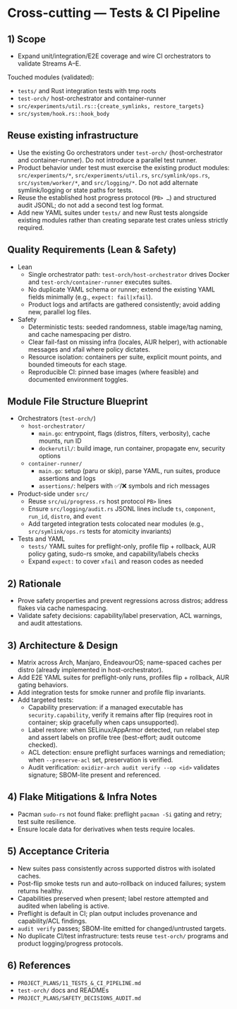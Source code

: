 # Cross-cutting — Tests & CI Pipeline

## 1) Scope

- Expand unit/integration/E2E coverage and wire CI orchestrators to validate Streams A–E.

Touched modules (validated):

- `tests/` and Rust integration tests with tmp roots
- `test-orch/` host-orchestrator and container-runner
- `src/experiments/util.rs::{create_symlinks, restore_targets}`
- `src/system/hook.rs::hook_body`

## Reuse existing infrastructure

- Use the existing Go orchestrators under `test-orch/` (host-orchestrator and container-runner). Do not introduce a parallel test runner.
- Product behavior under test must exercise the existing product modules: `src/experiments/*`, `src/experiments/util.rs`, `src/symlink/ops.rs`, `src/system/worker/*`, and `src/logging/*`. Do not add alternate symlink/logging or state paths for tests.
- Reuse the established host progress protocol (`PB> …`) and structured audit JSONL; do not add a second test log format.
- Add new YAML suites under `tests/` and new Rust tests alongside existing modules rather than creating separate test crates unless strictly required.

## Quality Requirements (Lean & Safety)

- Lean
  - Single orchestrator path: `test-orch/host-orchestrator` drives Docker and `test-orch/container-runner` executes suites.
  - No duplicate YAML schema or runner; extend the existing YAML fields minimally (e.g., `expect: fail|xfail`).
  - Product logs and artifacts are gathered consistently; avoid adding new, parallel log files.
- Safety
  - Deterministic tests: seeded randomness, stable image/tag naming, and cache namespacing per distro.
  - Clear fail-fast on missing infra (locales, AUR helper), with actionable messages and xfail where policy dictates.
  - Resource isolation: containers per suite, explicit mount points, and bounded timeouts for each stage.
  - Reproducible CI: pinned base images (where feasible) and documented environment toggles.

## Module File Structure Blueprint

- Orchestrators (`test-orch/`)
  - `host-orchestrator/`
    - `main.go`: entrypoint, flags (distros, filters, verbosity), cache mounts, run ID
    - `dockerutil/`: build image, run container, propagate env, security options
  - `container-runner/`
    - `main.go`: setup (paru or skip), parse YAML, run suites, produce assertions and logs
    - `assertions/`: helpers with ✅/❌ symbols and rich messages
- Product-side under `src/`
  - Reuse `src/ui/progress.rs` host protocol `PB>` lines
  - Ensure `src/logging/audit.rs` JSONL lines include `ts`, `component`, `run_id`, `distro`, and `event`
  - Add targeted integration tests colocated near modules (e.g., `src/symlink/ops.rs` tests for atomicity invariants)
- Tests and YAML
  - `tests/` YAML suites for preflight-only, profile flip + rollback, AUR policy gating, sudo-rs smoke, and capability/labels checks
  - Expand `expect:` to cover `xfail` and reason codes as needed

## 2) Rationale

- Prove safety properties and prevent regressions across distros; address flakes via cache namespacing.
- Validate safety decisions: capability/label preservation, ACL warnings, and audit attestations.

## 3) Architecture & Design

- Matrix across Arch, Manjaro, EndeavourOS; name-spaced caches per distro (already implemented in host-orchestrator).
- Add E2E YAML suites for preflight-only runs, profiles flip + rollback, AUR gating behaviors.
- Add integration tests for smoke runner and profile flip invariants.
- Add targeted tests:
  - Capability preservation: if a managed executable has `security.capability`, verify it remains after flip (requires root in container; skip gracefully when caps unsupported).
  - Label restore: when SELinux/AppArmor detected, run relabel step and assert labels on profile tree (best-effort; audit outcome checked).
  - ACL detection: ensure preflight surfaces warnings and remediation; when `--preserve-acl` set, preservation is verified.
  - Audit verification: `oxidizr-arch audit verify --op <id>` validates signature; SBOM-lite present and referenced.

## 4) Flake Mitigations & Infra Notes

- Pacman `sudo-rs` not found flake: preflight `pacman -Si` gating and retry; test suite resilience.
- Ensure locale data for derivatives when tests require locales.

## 5) Acceptance Criteria

- New suites pass consistently across supported distros with isolated caches.
- Post-flip smoke tests run and auto-rollback on induced failures; system returns healthy.
- Capabilities preserved when present; label restore attempted and audited when labeling is active.
- Preflight is default in CI; plan output includes provenance and capability/ACL findings.
- `audit verify` passes; SBOM-lite emitted for changed/untrusted targets.
- No duplicate CI/test infrastructure: tests reuse `test-orch/` programs and product logging/progress protocols.

## 6) References

- `PROJECT_PLANS/11_TESTS_&_CI_PIPELINE.md`
- `test-orch/` docs and READMEs
- `PROJECT_PLANS/SAFETY_DECISIONS_AUDIT.md`
